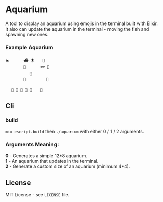 # Aquarium

A tool to display an aquarium using emojis in the terminal built with Elixir. \
It also can update the aquarium in the terminal - moving the fish and spawning new ones.

### Example Aquarium
```
🏊 　 　 ⛴️ 🏄 　 🚤 　
　 　 　 🫧 　 　 🐟 🐡
　 　 　 　 🐡 　 　 　
　 　 　 🦑 　 　 　 🫧
　 　 　 　 　 　 　 　
　 🌱 🌱 🌱 🌿 🪸 　 🌱
```

## Cli

### build

`mix escript.build` then `./aquarium` with either 0 / 1 / 2 arguments.

### Arguments Meaning:

**0** - Generates a simple 12\*8 aquarium. \
**1** - An aquarium that updates in the terminal. \
**2** - Generate a custom size of an aquarium (minimum 4\*4).

## License
MIT License - see `LICENSE` file.
